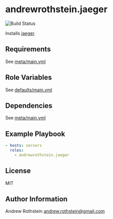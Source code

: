 andrewrothstein.jaeger
=========
![Build Status](https://github.com/andrewrothstein/ansible-jaeger/actions/workflows/build.yml/badge.svg)

Installs [jaeger](https://www.jaegertracing.io/).

Requirements
------------

See [meta/main.yml](meta/main.yml)

Role Variables
--------------

See [defaults/main.yml](defaults/main.yml)

Dependencies
------------

See [meta/main.yml](meta/main.yml)

Example Playbook
----------------

```yml
- hosts: servers
  roles:
    - andrewrothstein.jaeger
```

License
-------

MIT

Author Information
------------------

Andrew Rothstein <andrew.rothstein@gmail.com>
